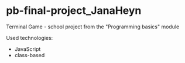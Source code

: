 # pb-final-project_JanaHeyn

Terminal Game - school project from the "Programming basics" module

Used technologies: 
- JavaScript
- class-based
